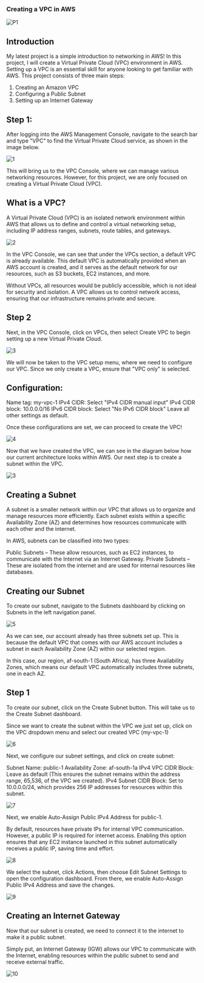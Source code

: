 ### Creating a VPC in AWS

![P1](https://github.com/user-attachments/assets/94674596-3d21-40e8-85ae-cd4d357b14f3)

## Introduction
My latest project is a simple introduction to networking in AWS! In this project, I will create a Virtual Private Cloud (VPC) environment in AWS. Setting up a VPC is an essential skill for anyone looking to get familiar with AWS. This project consists of three main steps:

  1. Creating an Amazon VPC
  2. Configuring a Public Subnet
  3. Setting up an Internet Gateway

## Step 1:
After logging into the AWS Management Console, navigate to the search bar and type "VPC" to find the Virtual Private Cloud service, as shown in the image below.

![1](https://github.com/user-attachments/assets/8426e101-4948-4f1b-b336-9977cc231b63)

This will bring us to the VPC Console, where we can manage various networking resources. However, for this project, we are only focused on creating a Virtual Private Cloud (VPC).

## What is a VPC?
A Virtual Private Cloud (VPC) is an isolated network environment within AWS that allows us to define and control a virtual networking setup, including IP address ranges, subnets, route tables, and gateways.

![2](https://github.com/user-attachments/assets/2d77c9fe-044e-4a1c-8d42-cc2648b662b5)

In the VPC Console, we can see that under the VPCs section, a default VPC is already available. This default VPC is automatically provided when an AWS account is created, and it serves as the default network for our resources, such as S3 buckets, EC2 instances, and more.

Without VPCs, all resources would be publicly accessible, which is not ideal for security and isolation. A VPC allows us to control network access, ensuring that our infrastructure remains private and secure.

## Step 2 
Next, in the VPC Console, click on VPCs, then select Create VPC to begin setting up a new Virtual Private Cloud. 

![3](https://github.com/user-attachments/assets/012397db-7ab7-4e82-b2eb-a4b09f489e75)

We will now be taken to the VPC setup menu, where we need to configure our VPC. Since we only create a VPC, ensure that "VPC only" is selected.

## Configuration:
  Name tag: my-vpc-1
  IPv4 CIDR: Select "IPv4 CIDR manual input"
  IPv4 CIDR block: 10.0.0.0/16
  IPv6 CIDR block: Select "No IPv6 CIDR block"
  Leave all other settings as default.

Once these configurations are set, we can proceed to create the VPC!

![4](https://github.com/user-attachments/assets/d5580e75-adc0-4146-aa6b-c094551b5be3)

Now that we have created the VPC, we can see in the diagram below how our current architecture looks within AWS. Our next step is to create a subnet within the VPC.

![3](https://github.com/user-attachments/assets/fff68fe9-d20b-4a6f-a6e7-25a86de91964)

## Creating a Subnet
A subnet is a smaller network within our VPC that allows us to organize and manage resources more efficiently. Each subnet exists within a specific Availability Zone (AZ) and determines how resources communicate with each other and the internet.

In AWS, subnets can be classified into two types:

  Public Subnets – These allow resources, such as EC2 instances, to communicate with the Internet via an Internet Gateway.
  Private Subnets – These are isolated from the internet and are used for internal resources like databases.
  
## Creating our Subnet
To create our subnet, navigate to the Subnets dashboard by clicking on Subnets in the left navigation panel. 

![5](https://github.com/user-attachments/assets/43179327-bc64-4885-b2bf-5fc6bef2c192)

As we can see, our account already has three subnets set up. This is because the default VPC that comes with our AWS account includes a subnet in each Availability Zone (AZ) within our selected region.

In this case, our region, af-south-1 (South Africa), has three Availability Zones, which means our default VPC automatically includes three subnets, one in each AZ.

## Step 1
To create our subnet, click on the Create Subnet button. This will take us to the Create Subnet dashboard.

Since we want to create the subnet within the VPC we just set up, click on the VPC dropdown menu and select our created VPC (my-vpc-1)

![6](https://github.com/user-attachments/assets/4ab989f6-63b6-43d4-b193-1f22d6e9a7ed)

Next, we configure our subnet settings, and click on create subnet:

  Subnet Name: public-1
  Availability Zone: af-south-1a
  IPv4 VPC CIDR Block: Leave as default (This ensures the subnet remains within the address range, 65,536, of the VPC we created). 
  IPv4 Subnet CIDR Block: Set to 10.0.0.0/24, which provides 256 IP addresses for resources within this subnet.

![7](https://github.com/user-attachments/assets/ae6ed3d2-10d7-431b-ba11-e852b34ef467)

Next, we enable Auto-Assign Public IPv4 Address for public-1.

By default, resources have private IPs for internal VPC communication. However, a public IP is required for internet access. Enabling this option ensures that any EC2 instance launched in this subnet automatically receives a public IP, saving time and effort.

![8](https://github.com/user-attachments/assets/e071d676-f702-4629-a9ee-2afe4340c87e)

We select the subnet, click Actions, then choose Edit Subnet Settings to open the configuration dashboard. From there, we enable Auto-Assign Public IPv4 Address and save the changes. 

![9](https://github.com/user-attachments/assets/0889924e-5d8a-4bd6-9129-251b4c61043a)

## Creating an Internet Gateway
Now that our subnet is created, we need to connect it to the internet to make it a public subnet.

Simply put, an Internet Gateway (IGW) allows our VPC to communicate with the Internet, enabling resources within the public subnet to send and receive external traffic. 

![10](https://github.com/user-attachments/assets/429f7f59-28a0-4090-b4aa-77a981f03c13)

